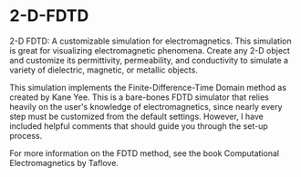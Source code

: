 # 2-D-FDTD
2-D FDTD: A customizable simulation for electromagnetics.
This simulation is great for visualizing electromagnetic phenomena. Create any 2-D object and customize its 
permittivity, permeability, and conductivity to simulate a variety of dielectric, magnetic, or metallic objects.

This simulation implements the Finite-Difference-Time Domain method as created by Kane Yee. This is a bare-bones FDTD simulator that relies heavily on the user's knowledge of electromagnetics, since nearly every step must be customized from the default settings. However, I have included helpful comments that should guide you through the set-up process.

For more information on the FDTD method, see the book Computational Electromagnetics by Taflove.


